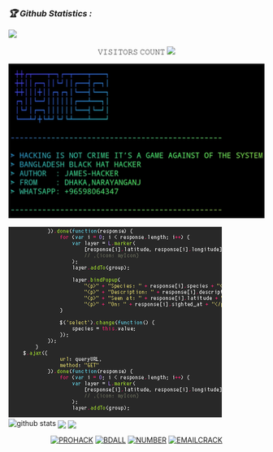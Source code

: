 <h3><b><i>🏆 Github Statistics :</i></b></h3>
 <a href="https://github.com/James404-cyber"><img width=550 src="https://github-profile-trophy.vercel.app/?username=James404-cyber&theme=dracula&no-frame=true&title=Followers,Stars,Commit,Repository,Issues"/></a>
<p align="center"> 
 𝚅𝙸𝚂𝙸𝚃𝙾𝚁𝚂 𝙲𝙾𝚄𝙽𝚃
 <img src="https://profile-counter.glitch.me/James404-cyber/count.svg" />
</p>

![20200808_160757](https://raw.githubusercontent.com/James404-cyber/James404-cyber/main/Screenshot_20210201-204155_Termux.jpg)

![20200808_160757](https://raw.githubusercontent.com/James404-cyber/James404-cyber/main/106824690-8dd73a00-66ad-11eb-89e2-53e13ac6f594.gif)
![github stats](https://github-readme-stats.vercel.app/api?username=James404-cyber&show_icons=true&include_all_commits=true&theme=chartreuse-dark&cache_seconds=3200)
<img align="center" src="https://github-readme-stats.anuraghazra1.vercel.app/api/top-langs/?username=James404-cyber&layout=compact&theme=chartreuse-dark" />
<img align="center" src="https://github-readme-stats.anuraghazra1.vercel.app/api/pin/?username=James404-cyber&repo=PROHACK&theme=chartreuse-dark" />
<p align="center">
<a href="https://github.com/James404-cyber/PROHACK"><img title="PROHACK" src="https://github-readme-stats.vercel.app/api/pin/?username=James404-cyber&repo=PROHACK&theme=vision-friendly-dark"></a>
<a href="https://github.com/James404-cyber/BanglaAll"><img title="BDALL" src="https://github-readme-stats.vercel.app/api/pin/?username=James404-cyber&repo=BanglaAll&theme=dark"></a>
<a href="https://github.com/James404-cyber/Number"><img title="NUMBER" src="https://github-readme-stats.vercel.app/api/pin/?username=James404-cyber&repo=Number&theme=vision-friendly-dark"></a>
<a href="https://github.com/James404-cyber/Email"><img title="EMAILCRACK" src="https://github-readme-stats.vercel.app/api/pin/?username=James404-cyber&repo=Email&theme=tokyonight"></a>
</p>
